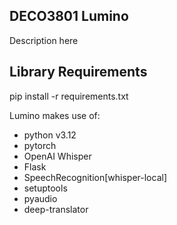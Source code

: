 ## DECO3801 Lumino
Description here

## Library Requirements
pip install -r requirements.txt

Lumino makes use of:
- python v3.12
- pytorch
- OpenAI Whisper
- Flask
- SpeechRecognition[whisper-local]
- setuptools
- pyaudio
- deep-translator
